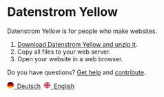 # Datenstrom Yellow

Datenstrom Yellow is for people who make websites.

1. [Download Datenstrom Yellow and unzip it](https://github.com/datenstrom/yellow/archive/master.zip).
2. Copy all files to your web server.
3. Open your website in a web browser.

Do you have questions? [Get help](https://datenstrom.se/yellow/help/) and [contribute](CONTRIBUTING.md).

<p>
<a href="README-de.md"><img src="https://raw.githubusercontent.com/datenstrom/yellow-extensions/master/features/help/language-de.png" width="15" height="15" alt="Deutsch">&nbsp; Deutsch</a>&nbsp;
<a href="README.md"><img src="https://raw.githubusercontent.com/datenstrom/yellow-extensions/master/features/help/language-en.png" width="15" height="15" alt="English">&nbsp; English</a>&nbsp;
</p>
